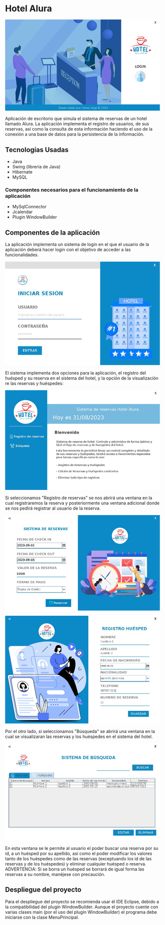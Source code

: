 # Hotel Alura

![alt text](./hotel_capturas/MenuPrincipal.jpg)


Aplicación de escritorio que simula el sistema de reservas de un hotel llamado Alura. La aplicación implementa el registro de usuarios, de sus reservas, así como la consulta de esta información haciendo el uso de la conexión a una base de datos para la persistencia de la información.


## Tecnologías Usadas

* Java
* Swing (librería de Java)
* Hibernate
* MySQL

### Componentes necesarios para el funcionamiento de la aplicación

* MySqlConnector
* Jcalendar
* Plugin WindowBuilder


## Componentes de la aplicación

La aplicación implementa un sistema de login en el que el usuario de la aplicación deberá hacer login con el objetivo de acceder a las funcionalidades.

![alt text](./hotel_capturas/Login.jpg)

El sistema implementa dos opciones para la aplicación, el registro del huésped y su reserva en el sistema del hotel, y la opción de la visualización re las reservas y huéspedes:

![alt text](./hotel_capturas/MenuUsuario.jpg)

Si seleccionamos "Registro de reservas" se nos abrirá una ventana en la cual registraremos la reserva y posteriormente una ventana adicional donde se nos pedirá registrar al usuario de la reserva.

![alt text](./hotel_capturas/RegistrarReserva.jpg)

![alt text](./hotel_capturas/RegistrarHuesped.jpg)

Por el otro lado, si seleccionamos "Búsqueda" se abrirá una ventana en la cual se visualizaran las reservas y los huéspedes en el sistema del hotel.

![alt text](./hotel_capturas/huesped.jpg)

En esta ventana se le permite al usuario el poder buscar una reserva por su id, a un huésped por su apellido, así como el poder modificar los valores tanto de los huéspedes como de las reservas (exceptuando los id de las reservas y de los huéspedes) y eliminar cualquier huésped o reserva. ADVERTENCIA: Si se borra un huésped se borrará de igual forma las reservas a su nombre, manéjese con precaución.


## Despliegue del proyecto

Para el despliegue del proyecto se recomienda usar él IDE Eclipse, debido a la compatibilidad del plugin WindowBuilder. Aunque el proyecto cuente con varias clases main (por el uso del plugin WindowBuilder) el programa debe iniciarse con la clase MenuPrincipal.
